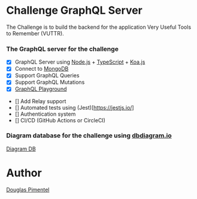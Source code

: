 # Challenge GraphQL Server

The Challenge is to build the backend for the application Very Useful Tools to Remember (VUTTR).

### The GraphQL server for the challenge

- [x] GraphQL Server using [Node.js](https://nodejs.org/en/) + [TypeScript](https://www.typescriptlang.org/) + [Koa.js](https://koajs.com/)
- [x] Connect to [MongoDB](https://www.mongodb.com/)
- [x] Support GraphQL Queries
- [x] Support GraphQL Mutations
- [x] [GraphQL Playground](https://github.com/graphql/graphql-playground)
- [] Add Relay support
- [] Automated tests using (Jest)[https://jestjs.io/]
- [] Authentication system
- [] CI/CD (GitHub Actions or CircleCI)

### Diagram database for the challenge using [dbdiagram.io](https://dbdiagram.io/)

[Diagram DB](https://dbdiagram.io/d/6078524ac928101a973ce98d)

# Author

[Douglas Pimentel](https://twitter.com/doug_pimentel)
